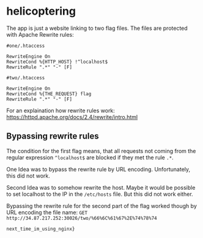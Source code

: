 # helicoptering
The app is just a website linking to two flag files. The files are protected with Apache Rewrite rules:

```htaccess
#one/.htaccess

RewriteEngine On
RewriteCond %{HTTP_HOST} !^localhost$
RewriteRule ".*" "-" [F]
```

```htaccess
#two/.htaccess

RewriteEngine On
RewriteCond %{THE_REQUEST} flag
RewriteRule ".*" "-" [F]
```

For an explaination how rewrite rules work: https://httpd.apache.org/docs/2.4/rewrite/intro.html

## Bypassing rewrite rules
The condition for the first flag means, that all requests not coming from the regular expression `^localhost$` are blocked if they met the rule `.*`.

One Idea was to bypass the rewrite rule by URL encoding. Unfortunately, this did not work.

Second Idea was to somehow rewrite the host. Maybe it would be possible to set localhost to the IP in the `/etc/hosts` file. But this did not work either.

Bypassing the rewrite rule for the second part of the flag worked though by URL encoding the file name: `GET http://34.87.217.252:30026/two/%66%6C%61%67%2E%74%78%74`

`next_time_im_using_nginx}`